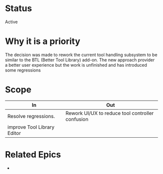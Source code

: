 
# Status
Active

# Why it is a priority

The decision was made to rework the current tool handling subsystem to be similar to the BTL (Better Tool Library) add-on.  The new approach provider a better user experience but the work is unfinished and has introduced some regressions
# Scope

| In                          | Out                                              |
| --------------------------- | ------------------------------------------------ |
| Resolve regressions. <br>   | Rework UI/UX to reduce tool controller confusion |
| improve Tool Library Editor |                                                  |

# Related Epics
-
